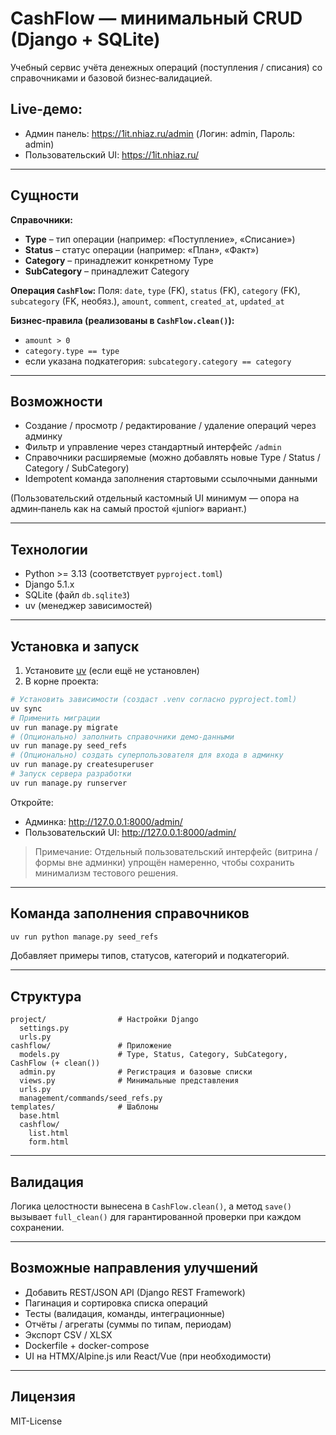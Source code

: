 # CashFlow — минимальный CRUD (Django + SQLite)

Учебный сервис учёта денежных операций (поступления / списания) со справочниками и базовой бизнес‑валидацией.

## Live-демо:
- Админ панель: https://1it.nhiaz.ru/admin (Логин: admin, Пароль: admin)
- Пользовательский UI: https://1it.nhiaz.ru/

---
## Сущности
**Справочники:**
- **Type** – тип операции (например: «Поступление», «Списание»)
- **Status** – статус операции (например: «План», «Факт»)
- **Category** – принадлежит конкретному Type
- **SubCategory** – принадлежит Category

**Операция `CashFlow`:**
Поля: `date`, `type` (FK), `status` (FK), `category` (FK), `subcategory` (FK, необяз.), `amount`, `comment`, `created_at`, `updated_at`

**Бизнес‑правила (реализованы в `CashFlow.clean()`):**
- `amount > 0`
- `category.type == type`
- если указана подкатегория: `subcategory.category == category`

---
## Возможности
- Создание / просмотр / редактирование / удаление операций через админку
- Фильтр и управление через стандартный интерфейс `/admin`
- Справочники расширяемые (можно добавлять новые Type / Status / Category / SubCategory)
- Idempotent команда заполнения стартовыми ссылочными данными

(Пользовательский отдельный кастомный UI минимум — опора на админ‑панель как на самый простой «junior» вариант.)

---
## Технологии
- Python >= 3.13 (соответствует `pyproject.toml`)
- Django 5.1.x
- SQLite (файл `db.sqlite3`)
- uv (менеджер зависимостей)

---
## Установка и запуск
1. Установите [uv](https://github.com/astral-sh/uv) (если ещё не установлен)
2. В корне проекта:

```bash
# Установить зависимости (создаст .venv согласно pyproject.toml)
uv sync
# Применить миграции
uv run manage.py migrate
# (Опционально) заполнить справочники демо-данными
uv run manage.py seed_refs
# (Опционально) создать суперпользователя для входа в админку
uv run manage.py createsuperuser
# Запуск сервера разработки
uv run manage.py runserver
```

Откройте:
- Админка: http://127.0.0.1:8000/admin/
- Пользовательский UI: http://127.0.0.1:8000/admin/
> Примечание: Отдельный пользовательский интерфейс (витрина / формы вне админки) упрощён намеренно, чтобы сохранить минимализм тестового решения.

---
## Команда заполнения справочников
```bash
uv run python manage.py seed_refs
```
Добавляет примеры типов, статусов, категорий и подкатегорий.

---
## Структура
```
project/                # Настройки Django
  settings.py
  urls.py
cashflow/               # Приложение
  models.py             # Type, Status, Category, SubCategory, CashFlow (+ clean())
  admin.py              # Регистрация и базовые списки
  views.py              # Минимальные представления
  urls.py               
  management/commands/seed_refs.py
templates/              # Шаблоны
  base.html
  cashflow/
    list.html
    form.html
```

---
## Валидация
Логика целостности вынесена в `CashFlow.clean()`, а метод `save()` вызывает `full_clean()` для гарантированной проверки при каждом сохранении.

---
## Возможные направления улучшений
- Добавить REST/JSON API (Django REST Framework)
- Пагинация и сортировка списка операций
- Тесты (валидация, команды, интеграционные)
- Отчёты / агрегаты (суммы по типам, периодам)
- Экспорт CSV / XLSX
- Dockerfile + docker-compose
- UI на HTMX/Alpine.js или React/Vue (при необходимости)

---
## Лицензия
MIT-License